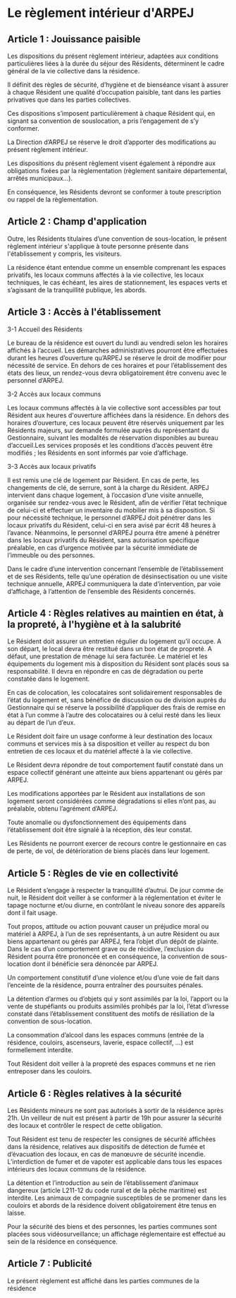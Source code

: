 # Le règlement intérieur d'ARPEJ

## Article 1 : Jouissance paisible

Les dispositions du présent règlement intérieur, adaptées aux conditions particulières liées à la durée du séjour des Résidents, déterminent le cadre général de la vie collective dans la résidence.

Il définit des règles de sécurité, d’hygiène et de bienséance visant à assurer à chaque Résident une qualité d’occupation paisible, tant dans les parties privatives que dans les parties collectives.

Ces dispositions s’imposent particulièrement à chaque Résident qui, en signant sa convention de souslocation, a pris l’engagement de s’y conformer.

La Direction d’ARPEJ se réserve le droit d’apporter des modifications au présent règlement intérieur.

Les dispositions du présent règlement visent également à répondre aux obligations fixées par la règlementation (règlement sanitaire départemental, arrêtés municipaux…).

En conséquence, les Résidents devront se conformer à toute prescription ou rappel de la règlementation.

## Article 2 : Champ d'application

Outre, les Résidents titulaires d’une convention de sous-location, le présent règlement intérieur s'applique à toute personne présente dans l'établissement y compris, les visiteurs.

La résidence étant entendue comme un ensemble comprenant les espaces privatifs, les locaux communs affectés à la vie collective, les locaux techniques, le cas échéant, les aires de stationnement, les espaces verts et s’agissant de la tranquillité publique, les abords.

## Article 3 : Accès à l'établissement

3-1 Accueil des Résidents

Le bureau de la résidence est ouvert du lundi au vendredi selon les horaires affichés à l’accueil. Les démarches administratives pourront être effectuées durant les heures d’ouverture qu’ARPEJ se réserve le droit de modifier pour nécessité de service. En dehors de ces horaires et pour l’établissement des états des lieux, un rendez-vous devra obligatoirement être convenu avec le personnel d’ARPEJ.

3-2 Accès aux locaux communs

Les locaux communs affectés à la vie collective sont accessibles par tout Résident aux heures d'ouverture affichées dans la résidence. En dehors des horaires d’ouverture, ces locaux peuvent être réservés uniquement par les Résidents majeurs, sur demande formulée auprès du représentant du Gestionnaire, suivant les modalités de réservation disponibles au bureau d’accueil.Les services proposés et les conditions d’accès peuvent être modifiés ; les Résidents en sont informés par voie d’affichage.

3-3 Accès aux locaux privatifs

Il est remis une clé de logement par Résident. En cas de perte, les changements de clé, de serrure, sont à la charge du Résident. ARPEJ intervient dans chaque logement, à l’occasion d’une visite annuelle, organisée sur rendez-vous avec le Résident, afin de vérifier l’état technique de celui-ci et effectuer un inventaire du mobilier mis à sa disposition. Si pour nécessité technique, le personnel d’ARPEJ doit pénétrer dans les locaux privatifs du Résident, celui-ci en sera avisé par écrit 48 heures à l’avance. Néanmoins, le personnel d’ARPEJ pourra être amené à pénétrer dans les locaux privatifs du Résident, sans autorisation spécifique préalable, en cas d’urgence motivée par la sécurité immédiate de l’immeuble ou des personnes.

Dans le cadre d’une intervention concernant l’ensemble de l’établissement et de ses Résidents, telle qu’une opération de désinsectisation ou une visite technique annuelle, ARPEJ communiquera la date d’intervention, par voie d’affichage, à l’attention de l’ensemble des Résidents concernés.

## Article 4 : Règles relatives au maintien en état, à la propreté, à l'hygiène et à la salubrité

Le Résident doit assurer un entretien régulier du logement qu’il occupe. A son départ, le local devra être restitué dans un bon état de propreté. A défaut, une prestation de ménage lui sera facturée. Le matériel et les équipements du logement mis à disposition du Résident sont placés sous sa responsabilité. Il devra en répondre en cas de dégradation ou perte constatée dans le logement.

En cas de colocation, les colocataires sont solidairement responsables de l’état du logement et, sans bénéfice de discussion ou de division auprès du Gestionnaire qui se réserve la possibilité d’appliquer des frais de remise en état à l’un comme à l’autre des colocataires ou à celui resté dans les lieux au départ de l’un d’eux.

Le Résident doit faire un usage conforme à leur destination des locaux communs et services mis à sa disposition et veiller au respect du bon entretien de ces locaux et du matériel affecté à la vie collective.

Le Résident devra répondre de tout comportement fautif constaté dans un espace collectif générant une atteinte aux biens appartenant ou gérés par ARPEJ.

Les modifications apportées par le Résident aux installations de son logement seront considérées comme dégradations si elles n’ont pas, au préalable, obtenu l’agrément d’ARPEJ.

Toute anomalie ou dysfonctionnement des équipements dans l’établissement doit être signalé à la réception, dès leur constat.

Les Résidents ne pourront exercer de recours contre le gestionnaire en cas de perte, de vol, de détérioration de biens placés dans leur logement.

## Article 5 : Règles de vie en collectivité

Le Résident s’engage à respecter la tranquillité d’autrui. De jour comme de nuit, le Résident doit veiller à se conformer à la réglementation et éviter le tapage nocturne et/ou diurne, en contrôlant le niveau sonore des appareils dont il fait usage.

Tout propos, attitude ou action pouvant causer un préjudice moral ou matériel à ARPEJ, à l’un de ses représentants, à un autre Résident ou aux biens appartenant ou gérés par ARPEJ, fera l’objet d’un dépôt de plainte. Dans le cas d’un comportement grave ou de récidive, l’exclusion du Résident pourra être prononcée et en conséquence, la convention de sous-location dont il bénéficie sera dénoncée par ARPEJ.

Un comportement constitutif d’une violence et/ou d’une voie de fait dans l’enceinte de la résidence, pourra entraîner des poursuites pénales.

La détention d’armes ou d’objets qui y sont assimilés par la loi, l’apport ou la vente de stupéfiants ou produits assimilés prohibés par la loi, l’état d’ivresse constaté dans l’établissement constituent des motifs de résiliation de la convention de sous-location.

La consommation d’alcool dans les espaces communs (entrée de la résidence, couloirs, ascenseurs, laverie, espace collectif, …) est formellement interdite.

Tout Résident doit veiller à la propreté des espaces communs et ne rien entreposer dans les couloirs.

## Article 6 : Règles relatives à la sécurité

Les Résidents mineurs ne sont pas autorisés à sortir de la résidence après 21h. Un veilleur de nuit est présent à partir de 19h pour assurer la sécurité des locaux et contrôler le respect de cette obligation.

Tout Résident est tenu de respecter les consignes de sécurité affichées dans la résidence, relatives aux dispositifs de détection de fumée et d’évacuation des locaux, en cas de manœuvre de sécurité incendie. L’interdiction de fumer et de vapoter est applicable dans tous les espaces intérieurs des locaux communs de la résidence.

La détention et l’introduction au sein de l’établissement d’animaux dangereux (article L211-12 du code rural et de la pêche maritime) est interdite. Les animaux de compagnie susceptibles de se promener dans les couloirs et abords de la résidence doivent obligatoirement être tenus en laisse.

Pour la sécurité des biens et des personnes, les parties communes sont placées sous vidéosurveillance; un affichage réglementaire est effectué au sein de la résidence en conséquence.

## Article 7 : Publicité

Le présent règlement est affiché dans les parties communes de la résidence

